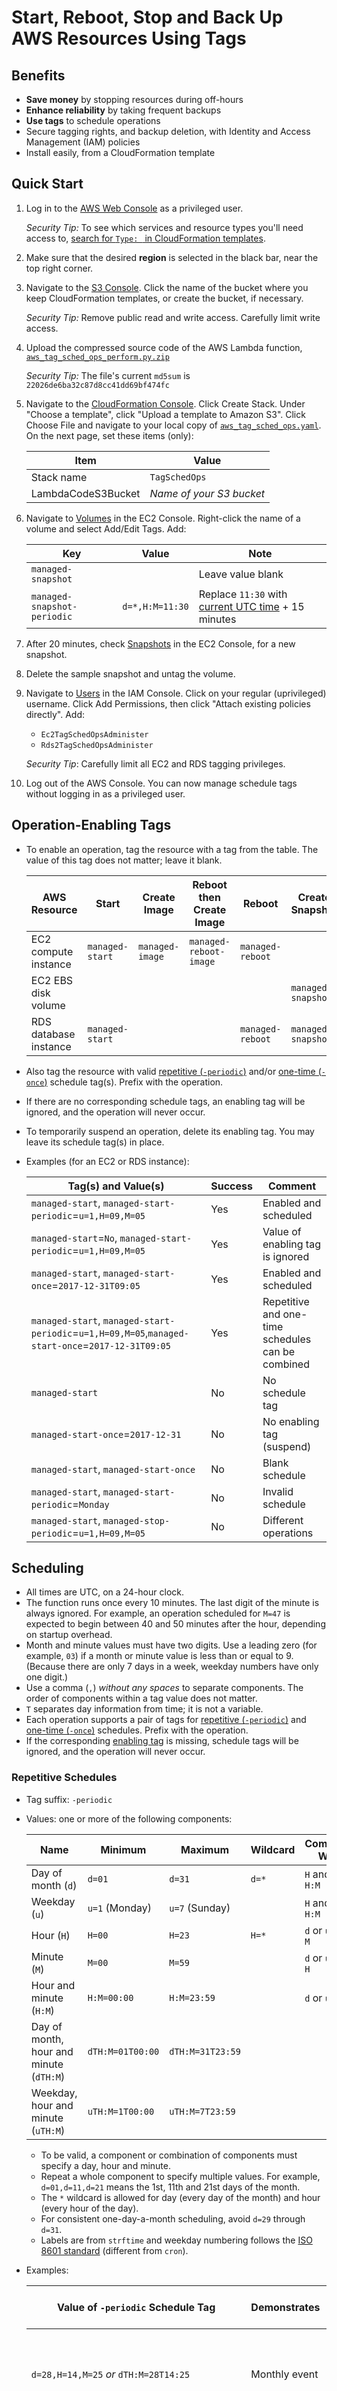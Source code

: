 # Start, Reboot, Stop and Back Up AWS Resources Using Tags

## Benefits

* **Save money** by stopping resources during off-hours
* **Enhance reliability** by taking frequent backups
* **Use tags** to schedule operations
* Secure tagging rights, and backup deletion, with Identity and Access Management (IAM) policies
* Install easily, from a CloudFormation template

## Quick Start

1. Log in to the [AWS Web Console](https://signin.aws.amazon.com/console) as a privileged user.

   _Security Tip:_ To see which services and resource types you'll need access to, [search for `Type: ` in CloudFormation templates](https://github.com/sqlxpert/aws-tag-sched-ops/search?q=Type%20path%3A%2F%20extension%3Ayaml).

2. Make sure that the desired **region** is selected in the black bar, near the top right corner.

3. Navigate to the [S3 Console](https://console.aws.amazon.com/s3/home). Click the name of the bucket where you keep CloudFormation templates, or create the bucket, if necessary.

   _Security Tip:_ Remove public read and write access. Carefully limit write access.

4. Upload the compressed source code of the AWS Lambda function, [`aws_tag_sched_ops_perform.py.zip`](aws_tag_sched_ops_perform.py.zip)

   _Security Tip:_ The file's current `md5sum` is `22026de6ba32c87d8cc41dd69bf474fc`

5. Navigate to the [CloudFormation Console](https://console.aws.amazon.com/cloudformation/home). Click Create Stack. Under "Choose a template", click "Upload a template to Amazon S3". Click Choose File and navigate to your local copy of [`aws_tag_sched_ops.yaml`](aws_tag_sched_ops.yaml). On the next page, set these items (only):

   |Item|Value|
   |--|--|
   |Stack name|`TagSchedOps`|
   |LambdaCodeS3Bucket|_Name of your S3 bucket_|
   
6. Navigate to [Volumes](https://console.aws.amazon.com/ec2/v2/home#Volumes) in the EC2 Console. Right-click the name of a volume and select Add/Edit Tags. Add:

   |Key|Value|Note|
   |--|--|--|
   |`managed-snapshot`||Leave value blank|
   |`managed-snapshot-periodic`|`d=*,H:M=11:30`|Replace `11:30` with [current UTC time](https://www.timeanddate.com/worldclock/timezone/utc) + 15 minutes|

7. After 20 minutes, check [Snapshots](https://console.aws.amazon.com/ec2/v2/home#Snapshots) in the EC2 Console, for a new snapshot.

8. Delete the sample snapshot and untag the volume.

9. Navigate to [Users](https://console.aws.amazon.com/iam/home#/users) in the IAM Console. Click on your regular (uprivileged) username. Click Add Permissions, then click "Attach existing policies directly". Add:

      * `Ec2TagSchedOpsAdminister`
      * `Rds2TagSchedOpsAdminister`
      
   _Security Tip_: Carefully limit all EC2 and RDS tagging privileges.

10. Log out of the AWS Console. You can now manage schedule tags without logging in as a privileged user.

## Operation-Enabling Tags

* To enable an operation, tag the resource with a tag from the table. The value of this tag does not matter; leave it blank.

  |AWS Resource|Start|Create Image|Reboot then Create Image|Reboot|Create Snapshot|Create Snapshot then Stop|Stop|
  |--|--|--|--|--|--|--|--|
  |EC2 compute instance|`managed-start`|`managed-image`|`managed-reboot-image`|`managed-reboot`| | |`managed-stop`|
  |EC2 EBS disk volume| | | | |`managed-snapshot`| | |
  |RDS database instance|`managed-start`| | |`managed-reboot`|`managed-snapshot`|`managed-snapshot-stop`|`managed-stop`|

* Also tag the resource with valid [repetitive (`-periodic`)](#repetitive-schedules) and/or [one-time (`-once`)](#one-time-schedules) schedule tag(s). Prefix with the operation.
* If there are no corresponding schedule tags, an enabling tag will be ignored, and the operation will never occur.
* To temporarily suspend an operation, delete its enabling tag. You may leave its schedule tag(s) in place.
* Examples (for an EC2 or RDS instance):

  |Tag(s) and Value(s)|Success|Comment|
  |--|--|--|
  |`managed-start`, `managed-start-periodic`=`u=1,H=09,M=05`|Yes|Enabled and scheduled|
  |`managed-start`=`No`, `managed-start-periodic`=`u=1,H=09,M=05`|Yes|Value of enabling tag is ignored|
  |`managed-start`, `managed-start-once`=`2017-12-31T09:05`|Yes|Enabled and scheduled|
  |`managed-start`, `managed-start-periodic`=`u=1,H=09,M=05`,`managed-start-once`=`2017-12-31T09:05`|Yes|Repetitive and one-time schedules can be combined|
  |`managed-start`|No|No schedule tag|
  |`managed-start-once`=`2017-12-31`|No|No enabling tag (suspend)|
  |`managed-start`, `managed-start-once`|No|Blank schedule|
  |`managed-start`, `managed-start-periodic`=`Monday`|No|Invalid schedule|
  |`managed-start`, `managed-stop-periodic`=`u=1,H=09,M=05`|No|Different operations|

## Scheduling
 
 * All times are UTC, on a 24-hour clock.
 * The function runs once every 10 minutes. The last digit of the minute is always ignored. For example, an operation scheduled for `M=47` is expected to begin between 40 and 50 minutes after the hour, depending on startup overhead.
 * Month and minute values must have two digits. Use a leading zero (for example, `03`) if a month or minute value is less than or equal to 9. (Because there are only 7 days in a week, weekday numbers have only one digit.)
 * Use a comma (`,`) _without any spaces_ to separate components. The order of components within a tag value does not matter.
 * `T` separates day information from time; it is not a variable.
 * Each operation supports a pair of tags for [repetitive (`-periodic`)](#repetitive-schedules) and [one-time (`-once`)](#one-time-schedules) schedules. Prefix with the operation.
 * If the corresponding [enabling tag](#operation-enabling-tags) is missing, schedule tags will be ignored, and the operation will never occur.

### Repetitive Schedules

  * Tag suffix: `-periodic`

  * Values: one or more of the following components:

    |Name|Minimum|Maximum|Wildcard|Combines With|
    |--|--|--|--|--|
    |Day of month (`d`)|`d=01`|`d=31`|`d=*`|`H` and `M`, or `H:M`|
    |Weekday (`u`)|`u=1` (Monday)|`u=7` (Sunday)||`H` and `M`, or `H:M`|
    |Hour (`H`)|`H=00`|`H=23`|`H=*`|`d` or `u`, and `M`|
    |Minute (`M`)|`M=00`|`M=59`||`d` or `u`, and `H`|
    |Hour and minute (`H:M`)|`H:M=00:00`|`H:M=23:59`||`d` or `u`|
    |Day of month, hour and minute (`dTH:M`)|`dTH:M=01T00:00`|`dTH:M=31T23:59`|||
    |Weekday, hour and minute (`uTH:M`)|`uTH:M=1T00:00`|`uTH:M=7T23:59`|||
    
      * To be valid, a component or combination of components must specify a day, hour and minute.
      * Repeat a whole component to specify multiple values. For example, `d=01,d=11,d=21` means the 1st, 11th and 21st days of the month.
      * The `*` wildcard is allowed for day (every day of the month) and hour (every hour of the day).
      * For consistent one-day-a-month scheduling, avoid `d=29` through `d=31`.
      * Labels are from `strftime` and weekday numbering follows the [ISO 8601 standard](https://en.wikipedia.org/wiki/ISO_8601#Week_dates) (different from `cron`).

  * Examples:
  
    |Value of `-periodic` Schedule Tag|Demonstrates|Operation Expected to Begin|
    |--|--|--|
    |`d=28,H=14,M=25` _or_ `dTH:M=28T14:25`|Monthly event|Between 14:20 and 14:30 on the 28th day of every month.|
    |`d=1,d=8,d=15,d=22,H=03,H=19,M=01`|`cron`-style schedule|Between 03:00 and 03:10 and again between 19:00 and 19:10, on the 1st, 8th, 15th, and 22nd days of every month.|
    |`d=*,H=*,M=15,M=45,H:M=08:50`|Extra event in the day|Between 10 and 20 minutes after the hour and 40 to 50 minutes after the hour, every hour of every day, _and also_ every day between 08:50 and 09:00.|
    |`d=*,H=11,M=00,uTH:M=2T03:30,uTH:M=5T07:20`|Extra weekly events|Between 11:00 and 11:10 every day, _and also_ every Tuesday between 03:30 and 03:40 and every Friday between 07:20 and 7:30.|
    |`u=3,H=22,M=15,dTH:M=01T05:20`|Extra monthly event(s)|Between 22:10 and 22:20 every Wednesday, _and also_ on the first day of every month between 05:20 and 05:30.|
    
### One-Time Schedules
 
  * Tag suffix: `-once`

  * Values: one or more [ISO 8601 combined date and time strings](https://en.wikipedia.org/wiki/ISO_8601#Combined_date_and_time_representations), of the form `2017-03-21T22:40` (this example means March 21, 2017 at 22:40)
      * Remember, the code runs once every 10 minutes and the _last digit of the minute is ignored_
      * Omit seconds and fractions of seconds
      * Omit time zone

## Operation Combinations

* Multiple _non-simultaneous_ operations on the same resource are allowed.
* If two or more operations on the same resource fall on the same day, during the same 10-minute time interval, the function combines them if possible:

  |Resource|Simultaneous Operations|Effect|
  |--|--|--|
  |EC2 instance|Stop + Reboot|Stop|
  |EC2 instance|Create Image + Reboot|Reboot then Create Image|
  |RDS instance|Stop + Reboot|Stop|
  |RDS instance|Stop + Create Snapshot|Create Snapshot then Stop|

* The EC2 instance Create Image + Reboot combination is the most useful. For example, you could use it to take hourly backups but reboot only before the midnight backup. The midnight backup would be guaranteed to be coherent for all files, but you could safely retrieve static files as of any given hour, from the other backups. To set up this example:

  |Tag|Value|
  |--|--|
  |`managed-image`||
  |`managed-image-periodic`|`d=*,H=*,M=59`|
  |`managed-reboot`||
  |`managed-reboot-periodic`|`d=*,H=23,M=59`|
  
  (23:59, which for the purposes of this function represents the last 10-minute interval of the day, is the unambiguous way to express _almost the end of some designated day_, on any system. 00:00 and 24:00 could refer to the start or the end of the designated day, and not all systems accept 24:00, in any case. Remember that all times are UTC; adjust for night-time in your time zone!)

* Non-combinable operations result in no operation. Affected resources are logged only when the function is executed in [Debug Mode](#debug-mode).

  |Bad Combination|Reason|Example|
  |--|--|--|
  |Mutually exclusive operations|These conflict with each other.|Start + Stop|
  |Choice of operation depends on current state of instance|The state could change between the status query and the operation request.|Start + Reboot|
  |Sequential or dependent operations|The logical order cannot always be inferred. Also, operations proceed asynchronously; one might not complete in time for another to begin. Note that Reboot then Create Image (EC2 instance) and Create Snapshot then Stop (RDS instance) are _single_ AWS operations.|Start + Create Image|
  
## "Child" Resources

Some operations create a child resource (image or snapshot) from a parent resource (instance or volume).
 
### Naming Conventions

* This function names _all_ child resources.
* For simplicity, no uppercase letters are used.
* AWS imposes different character set restrictions for different resource types. This function replaces known forbidden characters with with `X`.
* The name consists of these parts, in order, and separated by hyphens (`-`):

  |#|Part|Example|Purpose|
  |--|--|--|--|
  |1|Prefix|`zm`|Identifies and groups children created by this function, for interfaces that do not expose tags. `z` will sort after most manually-created images and snapshots. `m` stands for "managed".|
  |2|Parent name or identifier|`webserver`|Conveniently indicates the parent. Derived from the `Name` tag (if not blank), the logical name (if supported), or the physical identifier (as a last resort). Multiple children of the same parent will sort together, by creation date (see next row).|
  |3|Date/time|`20171231T1400`|Indicates when the child was created. The last digit of the minute is normalized to 0. The `-` and `:` separators are removed for brevity, and because AWS does not allow `:` in names, for some resource types. (The `managed-date-time` tag stores the original string, with separators intact.)|
  |4|Random string|`g3a8a`|Guarantees unique names. Five characters are chosen from a small set of letters and numbers that are unambiguous.|

* If it is ever necessary to parse these names, keep in mind that the second part may contain internal hyphens.
* For some resource types, the description is also set to the name, in case interfaces only expose one or the other.

### Special Tags

* All tags other than operation-enabling tags, schedule tags, and the `Name` tag, are copied from parent to child.

* Special tags are added to the child resource:

  |Tag(s)|Purpose|
  |--|--|
  |`Name`|Supplements EC2 resource identifiers. Key is renamed `managed-parent-name` when its value is passed from parent to child, because the child has a `Name` tag of its own; see [Naming Conventions](#naming-conventions). This function handles `Name` specially for both EC2 and RDS, in case EC2-style tag semantics are eventually extended to RDS.|
  |`managed-parent-name`|`Name` tag from the parent. Not added if blank.|
  |`managed-parent-id`|The identifier of the parent EC2 instance, EC2 EBS volume, or RDS instance. AWS metadata captures this (for example, as `VolumeId`, for EC2 EBS volume snapshots), but field names and usage capabilities differ for every AWS service and resource type.|
  |`managed-origin`|The operation (for example, `snapshot`) that created the child. Identifies resources created by this function. Also distinguishes special cases, such as whether an EC2 instance was or was not rebooted before an image was created. If operation-enabling tags were copied from parent to child, they might conflict with future tags for automated operations on the child (such as scheduled deletion of old images and snapshots).|
  |`managed-date-time`|Groups resources created during the same 10-minute interval. AWS metadata captures the _exact_ time, and field names and usage capabilities differ for every AWS service and resource type.|

## Security Model

 * Entities that can create backups should not be able to delete backups. Mutually exclusive IAM policies:
 
 * It is a good practice to tag images and snapshots for deletion, and let a privileged user actually delete them. IAM policies for deletion of backups:
 
 * Although policies for a `managed-delete` tag are provided, there is no automatic mechanism for applying the tag. A correct archival policy would not be strictly age-based. For example, it might preserve the last 30 days' worth daily of backups, and beyond 30 days, the first backup of every month. Work on a syntax for specifying archival policies remains to be done. For comparison, consider the built-in snapshot retention property for RDS databases instances: daily backups created thanks to that property can never be kept longer than 35 days. S3 object life cycle policies suffer from the same limitation; nothing beyond a certain age is spared.

 * Only a few trusted users should be allowed to tag EC2 and RDS resources, because tags determine which resources are started, backed up, rebooted, and stopped, and which backups are protected from deletion. IAM policies for users with no other tagging privileges:
 
 * In IAM policies, the `Deny` Effect always takes precedence over `Allow`. Extending broad privileges and then denying tagging privileges works for entities not meant to have any tagging rights, but not for entities meant to have some tagging rights. For the latter, you must create policies that explicitly allow all desired EC2 and RDS actions _other than tagging_.
 
 * Due to an oversight in EC2, an entity that can create an instance image can always force a reboot by omitting the `NoReboot` option. Denying reboot privileges does not help. Ths combination of a safe privilege, taking a backup, with a dangerous one, rebooting, is particularly unfortunate.
 
 * Due to a limitation in RDS, an entity that can add specific tags can add _any_ other tags in the same request. Limit RDS tagging privileges -- even `Rds2TagSchedOpsAdminister` -- to a highly-trusted users.
 
 * Privileges to change the AWS Lambda function, the CloudWatch Event rule that triggers it, or the IAM policies on which it depends, must be strictly controlled.

## Licensing

|Scope|License|
|---|---|
|Source code files|[GNU General Public License (GPL) 3.0](http://www.gnu.org/licenses/gpl-3.0.html)|
|Source code within documentation files|[GNU General Public License (GPL) 3.0](http://www.gnu.org/licenses/gpl-3.0.html)|
|Documentation files|[GNU Free Documentation License (FDL) 1.3](http://www.gnu.org/licenses/fdl-1.3.html)|

Paul Marcelin, 2017
